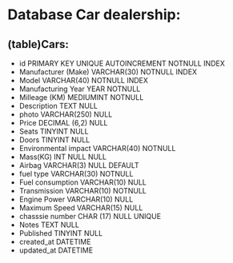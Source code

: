 # Database Car dealership:
## (table)Cars:

- id               PRIMARY KEY UNIQUE AUTOINCREMENT NOTNULL INDEX             
- Manufacturer (Make)            VARCHAR(30) NOTNULL INDEX
- Model                          VARCHAR(40) NOTNULL INDEX                 
- Manufacturing Year             YEAR NOTNULL
- Milleage (KM)                  MEDIUMINT NOTNULL
- Description                    TEXT NULL
- photo                          VARCHAR(250) NULL
- Price                          DECIMAL (6,2) NULL
- Seats                          TINYINT NULL
- Doors                          TINYINT NULL
- Environmental impact           VARCHAR(40) NOTNULL
- Mass(KG)                       INT NULL NULL
- Airbag                         VARCHAR(3) NULL DEFAULT
- fuel type                      VARCHAR(30) NOTNULL
- Fuel consumption               VARCHAR(10) NULL
- Transmission                   VARCHAR(10) NOTNULL                    
- Engine Power                   VARCHAR(10) NULL
- Maximum Speed                  VARCHAR(15) NULL
- chasssie number                CHAR (17) NULL UNIQUE
- Notes                          TEXT NULL
- Published                      TINYINT NULL
- created_at                     DATETIME
- updated_at                     DATETIME


